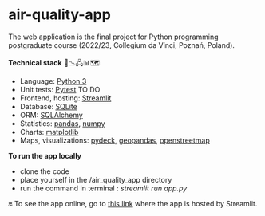# air-quality-app

 The web application is the final project for Python programming postgraduate course (2022/23, Collegium da Vinci, Poznań, Poland). <br><br>
 **Technical stack** 🐍📉🖧📊🗺️
  *   Language: [Python 3](https://www.python.org/)
  *   Unit tests: [Pytest](https://docs.pytest.org/) TO DO
  *   Frontend, hosting: [Streamlit](https://streamlit.io/)
  *   Database: [SQLite](https://sqlite.org/index.html)
  *   ORM: [SQLAlchemy](https://www.sqlalchemy.org/)
  *   Statistics: [pandas](https://pandas.pydata.org/), [numpy](https://numpy.org/)
  *   Charts: [matplotlib](https://matplotlib.org/)
  *   Maps, visualizations: [pydeck](https://pydeck.gl/), [geopandas](https://geopandas.org/en/stable/), [openstreetmap](https://www.openstreetmap.org/#map=7/52.046/19.193)

 **To run the app locally**
  * clone the code
  * place yourself in the /air_quality_app directory 
  * run the command in terminal : *streamlit run app.py*

 🔛 To see the app online, go to [this link](https://ameliawalter-air-quality-app-app-1psjon.streamlit.app/) where the app is hosted by Streamlit.

 
